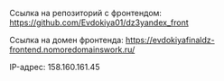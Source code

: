 Ссылка на репозиторий с фронтендом: https://github.com/Evdokiya01/dz3yandex_front

Ссылка на домен фронтенда: https://evdokiyafinaldz-frontend.nomoredomainswork.ru/

IP-адрес: 158.160.161.45 
